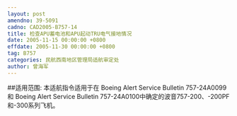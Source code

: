 ```yaml
---
layout: post
amendno: 39-5091
cadno: CAD2005-B757-14
title: 检查APU蓄电池和APU起动TRU电气接地情况
date: 2005-11-15 00:00:00 +0800
effdate: 2005-11-30 00:00:00 +0800
tag: B757
categories: 民航西南地区管理局适航审定处
author: 曾海军
---
```


##适用范围:
本适航指令适用于在 Boeing Alert Service Bulletin 757-24A0099和 Boeing Alert Service Bulletin 757-24A0100中确定的波音757-200、-200PF和-300系列飞机。

